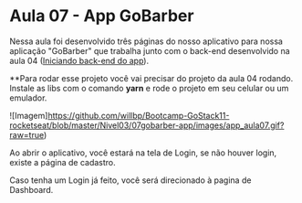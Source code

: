 # Aula 07 - App GoBarber

Nessa aula foi desenvolvido três páginas do nosso aplicativo para nossa aplicação "GoBarber" que trabalha junto com o back-end desenvolvido na aula 04 ([Iniciando back-end do app](https://github.com/willbp/Bootcamp-GoStack11-rocketseat/tree/master/Nivel02/04iniciando-back-end-gobarber)).

**Para rodar esse projeto você vai precisar do projeto da aula 04 rodando. Instale as libs com o comando **yarn** e rode o projeto em seu celular ou um emulador.

![Imagem]https://github.com/willbp/Bootcamp-GoStack11-rocketseat/blob/master/Nivel03/07gobarber-app/images/app_aula07.gif?raw=true)

Ao abrir o aplicativo, você estará na tela de Login, se não houver login, existe a página de cadastro.

Caso tenha um Login já feito, você será direcionado à pagina de Dashboard.

